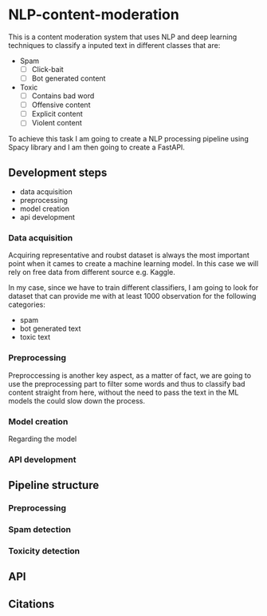 # NLP-content-moderation
This is a content moderation system that uses NLP and deep learning techniques to classify a inputed text in different classes that are:


- Spam
  - [ ] Click-bait
  - [ ] Bot generated content
- Toxic 
  - [ ] Contains bad word
  - [ ] Offensive content
  - [ ] Explicit content
  - [ ] Violent content

To achieve this task I am going to create a NLP processing pipeline using Spacy library and I am then going to create a FastAPI.

## Development steps
- data acquisition
- preprocessing
- model creation
- api development

### Data acquisition
Acquiring representative and roubst dataset is always the most important point when it cames to create a machine learning model. In this case we will rely on free data from different source e.g. Kaggle.

In my case, since we have to train different classifiers, I am going to look for dataset that can provide me with at least 1000 observation for the following categories:

- spam
- bot generated text
- toxic text

### Preprocessing
Preproccessing is another key aspect, as a matter of fact, we are going to use the preprocessing part to filter some words and thus to classify bad content straight from here, without the need to pass the text in the ML models the could slow down the process.

### Model creation
Regarding the model 

### API development

## Pipeline structure

### Preprocessing

### Spam detection

### Toxicity detection

## API


## Citations
